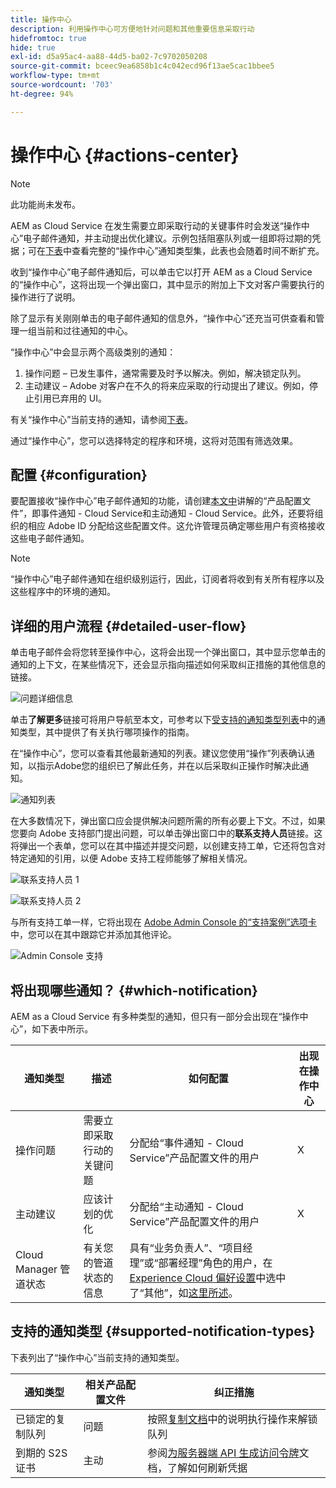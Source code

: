 ```yaml
---
title: 操作中心
description: 利用操作中心可方便地针对问题和其他重要信息采取行动
hidefromtoc: true
hide: true
exl-id: d5a95ac4-aa88-44d5-ba02-7c9702050208
source-git-commit: bceec9ea6858b1c4c042ecd96f13ae5cac1bbee5
workflow-type: tm+mt
source-wordcount: '703'
ht-degree: 94%

---
```


# 操作中心 {#actions-center}

>[!NOTE]
>此功能尚未发布。

AEM as Cloud Service 在发生需要立即采取行动的关键事件时会发送“操作中心”电子邮件通知，并主动提出优化建议。示例包括阻塞队列或一组即将过期的凭据；可在[下表](#supported-notification-types)中查看完整的“操作中心”通知类型集，此表也会随着时间不断扩充。

收到“操作中心”电子邮件通知后，可以单击它以打开 AEM as a Cloud Service 的“操作中心”，这将出现一个弹出窗口，其中显示的附加上下文对客户需要执行的操作进行了说明。

除了显示有关刚刚单击的电子邮件通知的信息外，“操作中心”还充当可供查看和管理一组当前和过往通知的中心。<!-- It can be accessed directly at the url TBD (Alexandru: I'm intentionally keeping it TBD for now so customers don't find it) -->

“操作中心”中会显示两个高级类别的通知：

1. 操作问题 – 已发生事件，通常需要及时予以解决。例如，解决锁定队列。
1. 主动建议 – Adobe 对客户在不久的将来应采取的行动提出了建议。例如，停止引用已弃用的 UI。

有关“操作中心”当前支持的通知，请参阅[下表](#supported-notification-types)。

通过“操作中心”，您可以选择特定的程序和环境，这将对范围有筛选效果。

## 配置 {#configuration}

要配置接收“操作中心”电子邮件通知的功能，请创建[本文中](/help/journey-onboarding/notification-profiles.md)讲解的“产品配置文件”，即事件通知 - Cloud Service和主动通知 - Cloud Service。此外，还要将组织的相应 Adobe ID 分配给这些配置文件。这允许管理员确定哪些用户有资格接收这些电子邮件通知。

>[!NOTE]
>“操作中心”电子邮件通知在组织级别运行，因此，订阅者将收到有关所有程序以及这些程序中的环境的通知。

## 详细的用户流程 {#detailed-user-flow}

单击电子邮件会将您转至操作中心，这将会出现一个弹出窗口，其中显示您单击的通知的上下文，在某些情况下，还会显示指向描述如何采取纠正措施的其他信息的链接。

![问题详细信息](/help/operations/assets/incident-details.png)

单击&#x200B;**了解更多**&#x200B;链接可将用户导航至本文，可参考以下[受支持的通知类型列表](#supported-notification-types)中的通知类型，其中提供了有关执行哪项操作的指南。

在“操作中心”，您可以查看其他最新通知的列表。建议您使用“操作”列表确认通知，以指示Adobe您的组织已了解此任务，并在以后采取纠正操作时解决此通知。

![通知列表](/help/operations/assets/notification-list.png)

在大多数情况下，弹出窗口应会提供解决问题所需的所有必要上下文。不过，如果您要向 Adobe 支持部门提出问题，可以单击弹出窗口中的&#x200B;**联系支持人员**&#x200B;链接。这将弹出一个表单，您可以在其中描述并提交问题，以创建支持工单，它还将包含对特定通知的引用，以便 Adobe 支持工程师能够了解相关情况。

![联系支持人员 1](/help/operations/assets/contact-support1.png)

![联系支持人员 2](/help/operations/assets/contact-support2.png)

与所有支持工单一样，它将出现在 [Adobe Admin Console 的“支持案例”选项卡](https://helpx.adobe.com/cn/enterprise/using/support-for-enterprise.html)中，您可以在其中跟踪它并添加其他评论。

![Admin Console 支持](/help/operations/assets/admin-console-support.png)

## 将出现哪些通知？ {#which-notification}

AEM as a Cloud Service 有多种类型的通知，但只有一部分会出现在“操作中心”，如下表中所示。

| 通知类型 | 描述 | 如何配置 | 出现在操作中心 |
|---|---|---|---|
| 操作问题 | 需要立即采取行动的关键问题 | 分配给“事件通知 - Cloud Service”产品配置文件的用户 | X |
| 主动建议 | 应该计划的优化 | 分配给“主动通知 - Cloud Service”产品配置文件的用户 | X |
| Cloud Manager 管道状态 | 有关您的管道状态的信息 | 具有“业务负责人”、“项目经理”或“部署经理”角色的用户，在 [Experience Cloud 偏好设置](https://experience.adobe.com/preferences)中选中了“其他”，如[这里所述](/help/implementing/cloud-manager/notifications.md)。 |   |

## 支持的通知类型 {#supported-notification-types}

下表列出了“操作中心”当前支持的通知类型。

| 通知类型 | 相关产品配置文件 | 纠正措施 |
|---|---|---|
| 已锁定的复制队列 | 问题 | 按照[复制文档](/help/operations/replication.md#troubleshooting)中的说明执行操作来解锁队列 |
| 到期的 S2S 证书 | 主动 | 参阅[为服务器端 API 生成访问令牌](/help/implementing/developing/introduction/generating-access-tokens-for-server-side-apis.md#refresh-credentials)文档，了解如何刷新凭据 |


